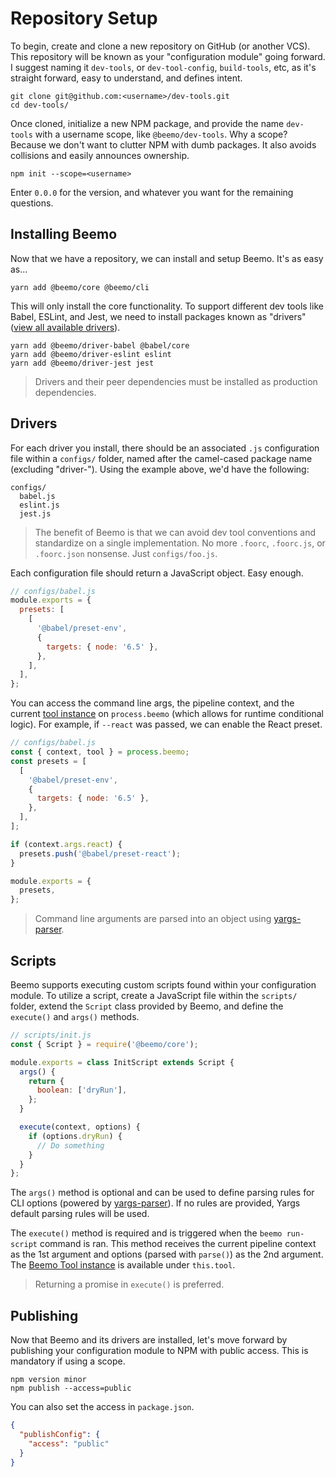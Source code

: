 # Repository Setup

To begin, create and clone a new repository on GitHub (or another VCS). This repository will be
known as your "configuration module" going forward. I suggest naming it `dev-tools`, or
`dev-tool-config`, `build-tools`, etc, as it's straight forward, easy to understand, and defines
intent.

```
git clone git@github.com:<username>/dev-tools.git
cd dev-tools/
```

Once cloned, initialize a new NPM package, and provide the name `dev-tools` with a username scope,
like `@beemo/dev-tools`. Why a scope? Because we don't want to clutter NPM with dumb packages. It
also avoids collisions and easily announces ownership.

```
npm init --scope=<username>
```

Enter `0.0.0` for the version, and whatever you want for the remaining questions.

## Installing Beemo

Now that we have a repository, we can install and setup Beemo. It's as easy as...

```
yarn add @beemo/core @beemo/cli
```

This will only install the core functionality. To support different dev tools like Babel, ESLint,
and Jest, we need to install packages known as "drivers"
([view all available drivers](https://www.npmjs.com/search?q=beemo-driver)).

```
yarn add @beemo/driver-babel @babel/core
yarn add @beemo/driver-eslint eslint
yarn add @beemo/driver-jest jest
```

> Drivers and their peer dependencies must be installed as production dependencies.

## Drivers

For each driver you install, there should be an associated `.js` configuration file within a
`configs/` folder, named after the camel-cased package name (excluding "driver-"). Using the example
above, we'd have the following:

```
configs/
  babel.js
  eslint.js
  jest.js
```

> The benefit of Beemo is that we can avoid dev tool conventions and standardize on a single
> implementation. No more `.foorc`, `.foorc.js`, or `.foorc.json` nonsense. Just `configs/foo.js`.

Each configuration file should return a JavaScript object. Easy enough.

```js
// configs/babel.js
module.exports = {
  presets: [
    [
      '@babel/preset-env',
      {
        targets: { node: '6.5' },
      },
    ],
  ],
};
```

You can access the command line args, the pipeline context, and the current
[tool instance](./tool.md) on `process.beemo` (which allows for runtime conditional logic). For
example, if `--react` was passed, we can enable the React preset.

```js
// configs/babel.js
const { context, tool } = process.beemo;
const presets = [
  [
    '@babel/preset-env',
    {
      targets: { node: '6.5' },
    },
  ],
];

if (context.args.react) {
  presets.push('@babel/preset-react');
}

module.exports = {
  presets,
};
```

> Command line arguments are parsed into an object using
> [yargs-parser](https://www.npmjs.com/package/yargs-parser).

## Scripts

Beemo supports executing custom scripts found within your configuration module. To utilize a script,
create a JavaScript file within the `scripts/` folder, extend the `Script` class provided by Beemo,
and define the `execute()` and `args()` methods.

```js
// scripts/init.js
const { Script } = require('@beemo/core');

module.exports = class InitScript extends Script {
  args() {
    return {
      boolean: ['dryRun'],
    };
  }

  execute(context, options) {
    if (options.dryRun) {
      // Do something
    }
  }
};
```

The `args()` method is optional and can be used to define parsing rules for CLI options (powered by
[yargs-parser](https://www.npmjs.com/package/yargs-parser#api)). If no rules are provided, Yargs
default parsing rules will be used.

The `execute()` method is required and is triggered when the `beemo run-script` command is ran. This
method receives the current pipeline context as the 1st argument and options (parsed with `parse()`)
as the 2nd argument. The [Beemo Tool instance](./tool.md) is available under `this.tool`.

> Returning a promise in `execute()` is preferred.

## Publishing

Now that Beemo and its drivers are installed, let's move forward by publishing your configuration
module to NPM with public access. This is mandatory if using a scope.

```
npm version minor
npm publish --access=public
```

You can also set the access in `package.json`.

```json
{
  "publishConfig": {
    "access": "public"
  }
}
```
